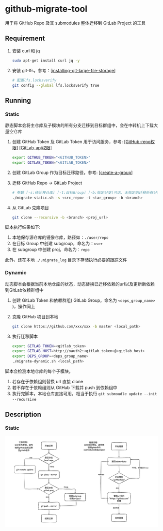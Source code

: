 # github-migrate-tool

用于将 GitHub Repo 及其 submodules 整体迁移到 GitLab Project 的工具  

## Requirement

1. 安装 curl 和 jq

    ```bash
    sudo apt-get install curl jq -y
    ```

2. 安装 git-lfs，参考：[[installing-git-large-file-storage]](https://docs.github.com/en/repositories/working-with-files/managing-large-files/installing-git-large-file-storage)

    ```bash
    # 配置lfs.locksverify
    git config --global lfs.locksverify true
    ```

## Running

### Static

静态脚本会将主仓库及子模块的所有分支迁移到目标群组中，会在中转机上下载大量空仓库

1. 创建 GitHub Token 及 GitLab Token 用于访问服务，参考:
    [[GitHub-repo权限]](https://docs.github.com/en/authentication/keeping-your-account-and-data-secure/managing-your-personal-access-tokens#creating-a-personal-access-token-classic)
    [[GitLab-api权限]](https://docs.gitlab.com/ee/user/profile/personal_access_tokens.html#create-a-personal-access-token)

    ```bash
    export GITHUB_TOKEN="<GITHUB_TOKEN>"
    export GITLAB_TOKEN="<GITLAB_TOKEN>"
    ```

2. 创建 GitLab Group 作为目标迁移路径，参考: [[create-a-group]](https://docs.gitlab.com/ee/user/group/#create-a-group)

3. 迁移 GitHub Repo -> GitLab Project

    ```bash
    # 参数 [-s:待迁移仓库] [-t:目标Group] [-b:指定分支(可选，无指定则迁移所有分支)]
    ./migrate-static.sh -s <src_repo> -t <tar_group> -b <branch>
    ```

4. 从 GitLab 克隆项目

    ```bash
    git clone --recursive -b <branch> <proj_url>
    ```

脚本执行结果如下:
1. 本地保存源仓库的镜像仓库，路径如：`./user/repo`
2. 在目标 Group 中创建 subgroup，命名为：`user`
3. 在 subgroup 中创建 proj，命名为：`repo`

此外，还在本地 `./.migrate_log` 目录下存储执行必要的跟踪文件

### Dynamic

动态脚本会根据当前本地仓库的状态，动态替换已迁移依赖的url以及更新新依赖到GitLab依赖群组中

1. 创建 GitLab Token 和依赖群组( GitLab Group，命名为 `<deps_group_name>` )，操作同上

2. 克隆 GitHub 项目到本地

    ```bash
    git clone https://github.com/xxx/xxx -b master <local_path>
    ```

3. 执行迁移脚本

    ```bash
    export GITLAB_TOKEN=<gitlab_token>
    export GITLAB_HOST=http://oauth2:<gitlab_token>@<gitlab_host>
    export DEPS_GROUP=<deps_group_name>
    ./migrate-dynamic.sh <local_path>
    ```

脚本会检测本地仓库的每个子模块，
1. 若存在于依赖组则替换 url 直接 clone
2. 若不存在于依赖组则从 GitHub 下载并 push 到依赖组中
3. 执行完脚本，本地仓库直接可用，相当于执行 `git submoudle update --init --recursive`

## Description

### Static

<p align="center">
    <img src="migrate.png">
</p>
